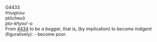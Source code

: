 G4433  
πτωχεύω  
ptōcheuō  
*pto-khyoo‘-o*  
From [4434](g4434) to *be* *a* *beggar*, that is, (by implication) to
*become* *indigent* (figuratively): - become poor.  
